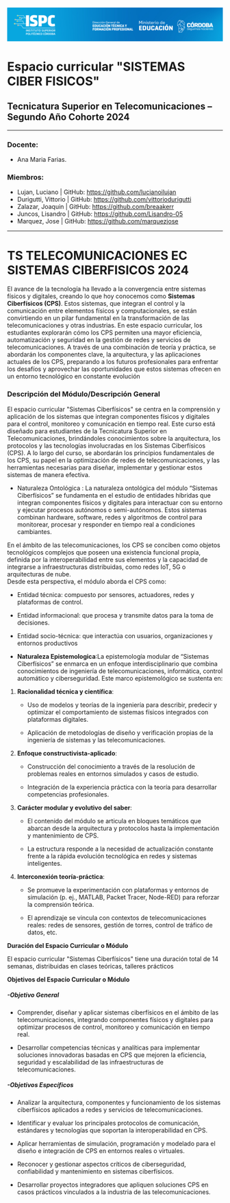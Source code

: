 ![Logo de la Institución ISPC](/E%20assets/Material%20de%20Referencia/ISPClogo.png)


# Espacio curricular "SISTEMAS CIBER FISICOS"
## Tecnicatura Superior en Telecomunicaciones – Segundo Año Cohorte 2024

---------------------------

### Docente:
- Ana Maria Farias.

### Miembros:
- Lujan, Luciano | GitHub: https://github.com/lucianoilujan
- Durigutti, Vittorio | GitHub: https://github.com/vittoriodurigutti
- Zalazar, Joaquin | GitHub: https://github.com/breaakerr
- Juncos, Lisandro | GitHub: https://github.com/Lisandro-05
- Marquez, Jose | GitHub: https://github.com/marquezjose


___
# TS TELECOMUNICACIONES EC SISTEMAS CIBERFISICOS 2024

El avance de la tecnología ha llevado a la convergencia entre sistemas físicos y digitales, creando lo que hoy conocemos como **Sistemas Ciberfísicos (CPS)**. Estos sistemas, que integran el control y la comunicación entre elementos físicos y computacionales, se están convirtiendo en un pilar fundamental en la transformación de las telecomunicaciones y otras industrias. En este espacio curricular, los estudiantes explorarán cómo los CPS permiten una mayor eficiencia, automatización y seguridad en la gestión de redes y servicios de telecomunicaciones. A través de una combinación de teoría y práctica, se abordarán los componentes clave, la arquitectura, y las aplicaciones actuales de los CPS, preparando a los futuros profesionales para enfrentar los desafíos y aprovechar las oportunidades que estos sistemas ofrecen en un entorno tecnológico en constante evolución  

### Descripción del Módulo/Descripción General

El espacio curricular "Sistemas Ciberfísicos" se centra en la comprensión y aplicación de los sistemas que integran componentes físicos y digitales para el control, monitoreo y comunicación en tiempo real. Este curso está diseñado para estudiantes de la Tecnicatura Superior en Telecomunicaciones, brindándoles conocimientos sobre la arquitectura, los protocolos y las tecnologías involucradas en los Sistemas Ciberfísicos (CPS). A lo largo del curso, se abordarán los principios fundamentales de los CPS, su papel en la optimización de redes de telecomunicaciones, y las herramientas necesarias para diseñar, implementar y gestionar estos sistemas de manera efectiva.

- Naturaleza Ontológica :  La naturaleza ontológica del módulo “Sistemas Ciberfísicos” se fundamenta en el estudio de entidades híbridas que integran componentes físicos y digitales para interactuar con su entorno y ejecutar procesos autónomos o semi-autónomos. Estos sistemas combinan hardware, software, redes y algoritmos de control para monitorear, procesar y responder en tiempo real a condiciones cambiantes.

En el ámbito de las telecomunicaciones, los CPS se conciben como  objetos tecnológicos complejos  que poseen una existencia funcional propia, definida por la interoperabilidad entre sus elementos y la capacidad de integrarse a infraestructuras distribuidas, como redes IoT, 5G o arquitecturas de nube.  
Desde esta perspectiva, el módulo aborda el CPS como:

-   Entidad técnica: compuesto por sensores, actuadores, redes y plataformas de control.
    
-   Entidad informacional: que procesa y transmite datos para la toma de decisiones.
    
-   Entidad socio-técnica: que interactúa con usuarios, organizaciones y entornos productivos
    

-  **Naturaleza Epistemologica**:La epistemología modular de “Sistemas Ciberfísicos” se enmarca en un enfoque interdisciplinario que combina conocimientos de ingeniería de telecomunicaciones, informática, control automático y ciberseguridad. Este marco epistemológico se sustenta en:

1.  **Racionalidad técnica y científica**:
    
    -   Uso de modelos y teorías de la ingeniería para describir, predecir y optimizar el comportamiento de sistemas físicos integrados con plataformas digitales.
        
    -   Aplicación de metodologías de diseño y verificación propias de la ingeniería de sistemas y las telecomunicaciones.
        
2.  **Enfoque constructivista-aplicado**:
    
    -   Construcción del conocimiento a través de la resolución de problemas reales en entornos simulados y casos de estudio.
        
    -   Integración de la experiencia práctica con la teoría para desarrollar competencias profesionales.
        
3.  **Carácter modular y evolutivo del saber**:
    
    -   El contenido del módulo se articula en bloques temáticos que abarcan desde la arquitectura y protocolos hasta la implementación y mantenimiento de CPS.
        
    -   La estructura responde a la necesidad de actualización constante frente a la rápida evolución tecnológica en redes y sistemas inteligentes.
        
4.  **Interconexión teoría-práctica**:
    
    -   Se promueve la experimentación con plataformas y entornos de simulación (p. ej., MATLAB, Packet Tracer, Node-RED) para reforzar la comprensión teórica.
        
    -   El aprendizaje se vincula con contextos de telecomunicaciones reales: redes de sensores, gestión de torres, control de tráfico de datos, etc.
        

**Duración del Espacio Curricular o Módulo**

El espacio curricular "Sistemas Ciberfísicos" tiene una duración total de 14 semanas, distribuidas en clases teóricas, talleres prácticos

**Objetivos del Espacio Curricular o Módulo**

##### -Objetivo General

-   Comprender, diseñar y aplicar sistemas ciberfísicos en el ámbito de las telecomunicaciones, integrando componentes físicos y digitales para optimizar procesos de control, monitoreo y comunicación en tiempo real.
    
-   Desarrollar competencias técnicas y analíticas para implementar soluciones innovadoras basadas en CPS que mejoren la eficiencia, seguridad y escalabilidad de las infraestructuras de telecomunicaciones.
    

  

##### -Objetivos Específicos

-   Analizar la arquitectura, componentes y funcionamiento de los sistemas ciberfísicos aplicados a redes y servicios de telecomunicaciones.
    
-   Identificar y evaluar los principales protocolos de comunicación, estándares y tecnologías que soportan la interoperabilidad en CPS.
    
-   Aplicar herramientas de simulación, programación y modelado para el diseño e integración de CPS en entornos reales o virtuales.
    
-   Reconocer y gestionar aspectos críticos de ciberseguridad, confiabilidad y mantenimiento en sistemas ciberfísicos.
    
-   Desarrollar proyectos integradores que apliquen soluciones CPS en casos prácticos vinculados a la industria de las telecomunicaciones.
